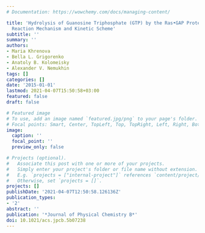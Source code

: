 ```yaml
---
# Documentation: https://wowchemy.com/docs/managing-content/

title: 'Hydrolysis of Guanosine Triphosphate (GTP) by the Ras•GAP Protein Complex:
  Reaction Mechanism and Kinetic Scheme'
subtitle: ''
summary: ''
authors:
- Maria Khrenova
- Bella L. Grigorenko
- Anatoly B. Kolomeisky
- Alexander V. Nemukhin
tags: []
categories: []
date: '2015-01-01'
lastmod: 2021-04-07T15:50:58+03:00
featured: false
draft: false

# Featured image
# To use, add an image named `featured.jpg/png` to your page's folder.
# Focal points: Smart, Center, TopLeft, Top, TopRight, Left, Right, BottomLeft, Bottom, BottomRight.
image:
  caption: ''
  focal_point: ''
  preview_only: false

# Projects (optional).
#   Associate this post with one or more of your projects.
#   Simply enter your project's folder or file name without extension.
#   E.g. `projects = ["internal-project"]` references `content/project/deep-learning/index.md`.
#   Otherwise, set `projects = []`.
projects: []
publishDate: '2021-04-07T12:50:58.126136Z'
publication_types:
- '2'
abstract: ''
publication: '*Journal of Physical Chemistry B*'
doi: 10.1021/acs.jpcb.5b07238
---
```

